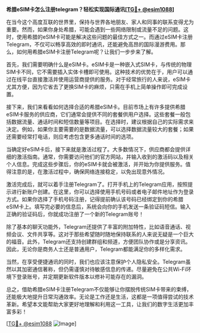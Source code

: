 **希腊eSIM卡怎么注册telegram？轻松实现国际通讯[[TG💪+ @esim1088](https://t.me/s/esim1088)]**

在当今这个高度互联的世界里，保持与世界各地朋友、家人和同事的联系变得尤为重要。然而，如果你身处希腊，可能会遇到一些网络限制或流量不足的问题。这时，使用希腊的eSIM卡可能是解决这些问题的最佳方式之一。而通过eSIM卡注册Telegram，不仅可以畅享高效的即时通讯，还能避免高昂的国际漫游费用。那么，如何用希腊eSIM卡注册Telegram呢？让我们一步步来了解。

首先，我们需要明确什么是eSIM卡。eSIM卡是一种嵌入式SIM卡，与传统的物理SIM卡不同，它不需要插入实体卡槽即可使用。这种技术的优势在于，用户可以通过在线平台直接激活并使用运营商提供的服务。对于经常旅行的人来说，eSIM卡尤其方便，因为它省去了更换SIM卡的麻烦，只需在手机上简单操作即可完成设置。

接下来，我们来看看如何选择合适的希腊eSIM卡。目前市场上有许多提供希腊eSIM卡服务的供应商，它们通常会提供不同的套餐供用户选择。这些套餐一般包括数据流量、通话时间和短信数量等项目。在选择时，建议根据自己的实际需求来决定。例如，如果你主要需要的是数据流量，可以选择数据流量较大的套餐；如果还需要经常打电话，则应考虑包含更多通话时间的选项。

当确定好eSIM卡后，接下来就是激活过程了。大多数情况下，供应商都会提供详细的激活指南。通常，你需要访问他们的官方网站，并输入收到的激活码以及相关个人信息。完成这些步骤后，你的eSIM卡就会被激活，并开始为你提供服务。值得注意的是，在激活过程中，确保网络连接稳定，以免出现意外情况。

激活完成后，就可以着手注册Telegram了。打开手机上的Telegram应用，按照提示进行新账户创建。在这里，你可以选择使用手机号码或者电子邮件地址作为登录方式。如果你选择了手机号码注册，记得提前确认该号码已经绑定到你的希腊eSIM卡上。填写完必要的信息后，系统会向你的手机发送一条验证码短信。输入正确的验证码后，你就成功注册了一个新的Telegram账号！

除了基本的聊天功能外，Telegram还提供了丰富的附加特性，比如语音通话、视频会议、文件共享等。这对于那些希望随时随地保持联系的人来说无疑是一个巨大的福音。此外，Telegram还支持创建群组和频道，方便团队协作或是分享资讯。因此，无论你是商务人士还是普通用户，Telegram都能满足你的多样化需求。

当然，在享受便捷通讯的同时，我们也应该注意保护个人隐私安全。Telegram虽然以其加密通信著称，但仍需谨慎对待敏感信息的传递。尽量避免在公共Wi-Fi环境下登录账号，并定期更新软件版本以修补可能存在的漏洞。

总之，借助希腊eSIM卡注册Telegram不仅能够让你摆脱传统SIM卡带来的束缚，还能极大地提升日常沟通效率。无论是工作还是生活，这都是一项值得尝试的技术革新。希望本文能帮助大家更好地理解和利用这一工具，让我们的数字生活更加丰富多彩！

[[TG💪+ @esim1088](https://t.me/s/esim1088) ![Image](https://i.postimg.cc/4NQfJmqS/Snipaste-2025-05-13-00-14-12.png)]